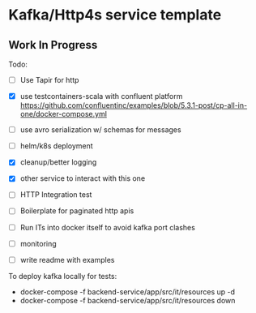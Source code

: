 # Kafka/Http4s service template

## Work In Progress 

Todo:

- [ ] Use Tapir for http 
- [x] use testcontainers-scala with confluent platform https://github.com/confluentinc/examples/blob/5.3.1-post/cp-all-in-one/docker-compose.yml
- [ ] use avro serialization w/ schemas for messages 
- [ ] helm/k8s deployment
- [x] cleanup/better logging
- [x] other service to interact with this one
- [ ] HTTP Integration test 
- [ ] Boilerplate for paginated http apis 
- [ ] Run ITs into docker itself to avoid kafka port clashes
- [ ] monitoring
- [ ] write readme with examples


To deploy kafka locally for tests:
- docker-compose -f backend-service/app/src/it/resources up -d
- docker-compose -f backend-service/app/src/it/resources down
